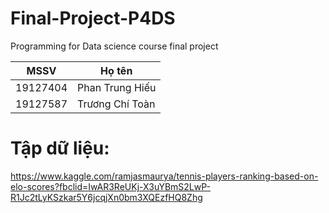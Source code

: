 # Final-Project-P4DS
Programming for Data science course final project

| MSSV     | Họ tên          | 
|----------|-----------------|
| 19127404 | Phan Trung Hiếu |
| 19127587 | Trương Chí Toàn | 

# Tập dữ liệu:

https://www.kaggle.com/ramjasmaurya/tennis-players-ranking-based-on-elo-scores?fbclid=IwAR3ReUKj-X3uYBmS2LwP-R1Jc2tLyKSzkar5Y6jcqjXn0bm3XQEzfHQ8Zhg

